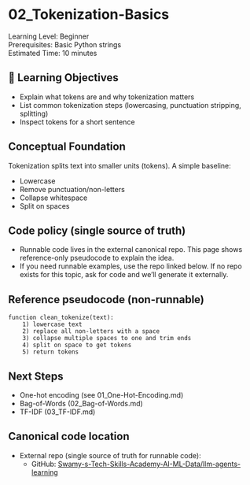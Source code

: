 # 02_Tokenization-Basics

Learning Level: Beginner  
Prerequisites: Basic Python strings  
Estimated Time: 10 minutes

## 🎯 Learning Objectives

- Explain what tokens are and why tokenization matters
- List common tokenization steps (lowercasing, punctuation stripping, splitting)
- Inspect tokens for a short sentence

## Conceptual Foundation

Tokenization splits text into smaller units (tokens). A simple baseline:

- Lowercase
- Remove punctuation/non-letters
- Collapse whitespace
- Split on spaces

## Code policy (single source of truth)

- Runnable code lives in the external canonical repo. This page shows reference-only pseudocode to explain the idea.
- If you need runnable examples, use the repo linked below. If no repo exists for this topic, ask for code and we’ll generate it externally.

## Reference pseudocode (non-runnable)

```text
function clean_tokenize(text):
    1) lowercase text
    2) replace all non-letters with a space
    3) collapse multiple spaces to one and trim ends
    4) split on space to get tokens
    5) return tokens
```

## Next Steps

- One-hot encoding (see 01_One-Hot-Encoding.md)
- Bag-of-Words (02_Bag-of-Words.md)
- TF-IDF (03_TF-IDF.md)

## Canonical code location

- External repo (single source of truth for runnable code):
  - GitHub: [Swamy-s-Tech-Skills-Academy-AI-ML-Data/llm-agents-learning](https://github.com/Swamy-s-Tech-Skills-Academy-AI-ML-Data/llm-agents-learning)
